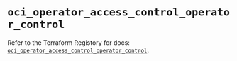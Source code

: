 # `oci_operator_access_control_operator_control`

Refer to the Terraform Registory for docs: [`oci_operator_access_control_operator_control`](https://registry.terraform.io/providers/oracle/oci/6.18.0/docs/resources/operator_access_control_operator_control).
